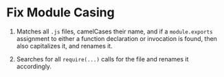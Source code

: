 Fix Module Casing
=========


1. Matches all `.js` files, camelCases their name, and if a `module.exports` assignment to either a function declaration or invocation is found, then also capitalizes it, and renames it.

2. Searches for all `require(...)` calls for the file and renames it accordingly.
